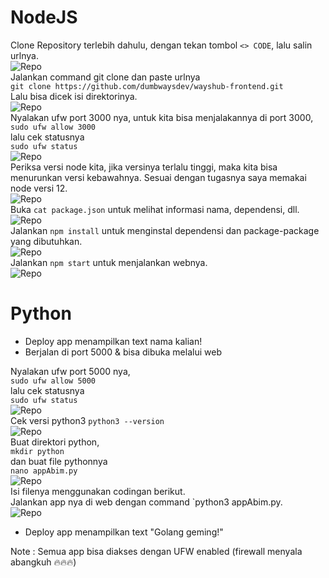 # NodeJS  
Clone Repository terlebih dahulu, dengan tekan tombol `<> CODE`, lalu salin urlnya.  
![Repo](scr/Foto-1-0.png)  
Jalankan command git clone dan paste urlnya  
`git clone https://github.com/dumbwaysdev/wayshub-frontend.git`  
Lalu bisa dicek isi direktorinya.  
![Repo](scr/Foto-1-2.png)  
Nyalakan ufw port 3000 nya, untuk kita bisa menjalakannya di port 3000,  
`sudo ufw allow 3000`  
lalu cek statusnya  
`sudo ufw status`  
![Repo](scr/Foto-1-2.png)  
Periksa versi node kita, jika versinya terlalu tinggi, maka kita bisa menurunkan versi kebawahnya. 
Sesuai dengan tugasnya saya memakai node versi 12.  
![Repo](scr/Foto-1-3.png)  
Buka `cat package.json` untuk melihat informasi nama, dependensi, dll.  
![Repo](scr/Foto-1-4.png)  
Jalankan `npm install` untuk menginstal dependensi dan package-package yang dibutuhkan.  
![Repo](scr/Foto-1-5.png)  
Jalankan `npm start` untuk menjalankan webnya.  
![Repo](scr/Foto-1-6.png)  

# Python  
- Deploy app menampilkan text nama kalian!  
- Berjalan di port 5000 & bisa dibuka melalui web

Nyalakan ufw port 5000 nya,  
`sudo ufw allow 5000`  
lalu cek statusnya    
`sudo ufw status`  
![Repo](scr/Foto-2-0.png)  
Cek versi python3 `python3 --version`  
![Repo](scr/Foto-2-1.png)  
Buat direktori python,  
`mkdir python`  
dan buat file pythonnya  
`nano appAbim.py`    
![Repo](scr/Foto-2-2.png)    
Isi filenya menggunakan codingan berikut.  
Jalankan app nya di web dengan command `python3 appAbim.py.  
![Repo](scr/Foto-2-3.png)    

- Deploy app menampilkan text "Golang geming!"  

Note : Semua app bisa diakses dengan UFW enabled (firewall menyala abangkuh 🔥🔥🔥)

